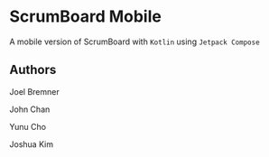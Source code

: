 # ScrumBoard Mobile
A mobile version of ScrumBoard with `Kotlin` using `Jetpack Compose`

## Authors
Joel Bremner

John Chan 

Yunu Cho 

Joshua Kim 